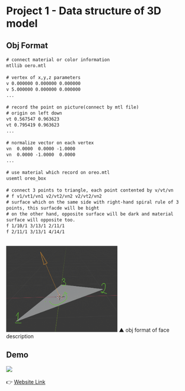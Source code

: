 
# Project 1 - Data structure of 3D model 

## Obj Format
```
# connect material or color information
mtllib oero.mtl

# vertex of x,y,z parameters
v 0.000000 0.000000 0.000000 
v 5.000000 0.000000 0.000000
...

# record the point on picture(connect by mtl file)
# origin on left down
vt 0.567547 0.963623 
vt 0.795419 0.963623 
...

# normalize vector on each vertex
vn  0.0000  0.0000 -1.0000
vn  0.0000 -1.0000  0.0000
...

# use material which record on oreo.mtl
usemtl oreo_box

# connect 3 points to triangle, each point contented by v/vt/vn
# f v1/vt1/vn1 v2/vt2/vn2 v2/vt2/vn2
# surface which on the same side with right-hand spiral rule of 3 points, this surfacde will be bight
# on the other hand, opposite surface will be dark and material surface will opposite too.
f 1/10/1 3/13/1 2/11/1
f 2/11/1 3/13/1 4/14/1
```
<br>
<img src="image/obj_face.png" width=300>
▲ obj format of face description

## Demo
<img src="image/oreo.gif" width=600>

👉 [Website Link](https://majaja068.github.io/Computer_Graphics/Project1/oreo.html)
